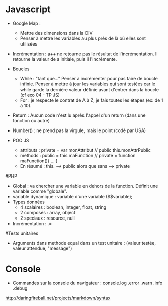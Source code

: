 # Javascript

* Google Map : 
  * Mettre des dimensions dans la DIV
  * Penser à mettre les variables au plus près de là où elles sont utilisées

* Incrémentation : a++ ne retourne pas le résultat de l'incrémentation. Il retourne la valeur de a initiale, puis il l'incrémente.

* Boucles
  * While : "tant que…"
Penser à incrémenter pour pas faire de boucle infinie.
Penser à mettre à jour les variables qui sont testées car le while garde la dernière valeur définie avant d'entrer dans la boucle (cf exo 04 - TP JS) 
  * For : je respecte le contrat de A à Z, je fais toutes les étapes (ex: de 1 à 10).

* Return : Aucun code n'est lu après l'appel d'un return (dans une fonction ou autre)

* Number() : ne prend pas la virgule, mais le point (codé par USA)

* POO JS
  * attributs : private = var monAttribut // public this.monAttrPublic
  * methods : public = this.maFunction // private = function maFunction(){ … }
  * En résumé : this. --> public alors que sans --> private



#PHP
* Global : va chercher une variable en dehors de la function. Définit une variable comme "globale".
* variable dynamique : variable d'une variable ($$variable);
* Types données
  * 4 scalaires : boolean, integer, float, string
  * 2 composés : array, object
  * 2 speciaux : resource, null
* Incrémentation : .=

#Tests unitaires
* Arguments dans methode equal dans un test unitaire : (valeur testée, valeur attendue, "message")


# Console
* Commandes sur la console du navigateur : 
    console.log
            .error
            .warn
            .info
            .debug


http://daringfireball.net/projects/markdown/syntax